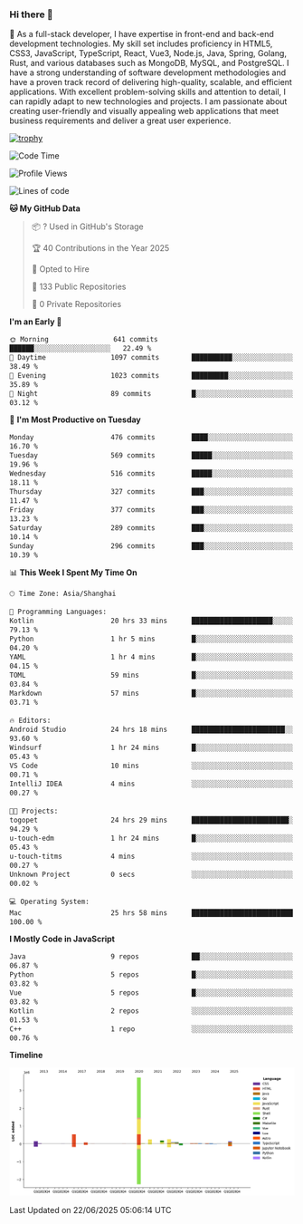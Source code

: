 ### Hi there 👋

🌱 As a full-stack developer, I have expertise in front-end and back-end development technologies. My skill set includes proficiency in HTML5, CSS3, JavaScript, TypeScript, React, Vue3, Node.js, Java, Spring, Golang, Rust, and various databases such as MongoDB, MySQL, and PostgreSQL. I have a strong understanding of software development methodologies and have a proven track record of delivering high-quality, scalable, and efficient applications. With excellent problem-solving skills and attention to detail, I can rapidly adapt to new technologies and projects. I am passionate about creating user-friendly and visually appealing web applications that meet business requirements and deliver a great user experience.

[![trophy](https://github-profile-trophy.vercel.app/?username=elton&rank=SECRET,SSS,SS,S,AAA,AA,A&theme=onedark&no-frame=true&margin-w=10)](https://github.com/ryo-ma/github-profile-trophy)

<!--START_SECTION:waka-->
![Code Time](http://img.shields.io/badge/Code%20Time-1%2C752%20hrs%206%20mins-blue)

![Profile Views](http://img.shields.io/badge/Profile%20Views-0-blue)

![Lines of code](https://img.shields.io/badge/From%20Hello%20World%20I%27ve%20Written-5.7%20million%20lines%20of%20code-blue)

**🐱 My GitHub Data** 

> 📦 ? Used in GitHub's Storage 
 > 
> 🏆 40 Contributions in the Year 2025
 > 
> 💼 Opted to Hire
 > 
> 📜 133 Public Repositories 
 > 
> 🔑 0 Private Repositories 
 > 
**I'm an Early 🐤** 

```text
🌞 Morning                641 commits         ██████░░░░░░░░░░░░░░░░░░░   22.49 % 
🌆 Daytime                1097 commits        ██████████░░░░░░░░░░░░░░░   38.49 % 
🌃 Evening                1023 commits        █████████░░░░░░░░░░░░░░░░   35.89 % 
🌙 Night                  89 commits          █░░░░░░░░░░░░░░░░░░░░░░░░   03.12 % 
```
📅 **I'm Most Productive on Tuesday** 

```text
Monday                   476 commits         ████░░░░░░░░░░░░░░░░░░░░░   16.70 % 
Tuesday                  569 commits         █████░░░░░░░░░░░░░░░░░░░░   19.96 % 
Wednesday                516 commits         █████░░░░░░░░░░░░░░░░░░░░   18.11 % 
Thursday                 327 commits         ███░░░░░░░░░░░░░░░░░░░░░░   11.47 % 
Friday                   377 commits         ███░░░░░░░░░░░░░░░░░░░░░░   13.23 % 
Saturday                 289 commits         ███░░░░░░░░░░░░░░░░░░░░░░   10.14 % 
Sunday                   296 commits         ███░░░░░░░░░░░░░░░░░░░░░░   10.39 % 
```


📊 **This Week I Spent My Time On** 

```text
🕑︎ Time Zone: Asia/Shanghai

💬 Programming Languages: 
Kotlin                   20 hrs 33 mins      ████████████████████░░░░░   79.13 % 
Python                   1 hr 5 mins         █░░░░░░░░░░░░░░░░░░░░░░░░   04.20 % 
YAML                     1 hr 4 mins         █░░░░░░░░░░░░░░░░░░░░░░░░   04.15 % 
TOML                     59 mins             █░░░░░░░░░░░░░░░░░░░░░░░░   03.84 % 
Markdown                 57 mins             █░░░░░░░░░░░░░░░░░░░░░░░░   03.71 % 

🔥 Editors: 
Android Studio           24 hrs 18 mins      ███████████████████████░░   93.60 % 
Windsurf                 1 hr 24 mins        █░░░░░░░░░░░░░░░░░░░░░░░░   05.43 % 
VS Code                  10 mins             ░░░░░░░░░░░░░░░░░░░░░░░░░   00.71 % 
IntelliJ IDEA            4 mins              ░░░░░░░░░░░░░░░░░░░░░░░░░   00.27 % 

🐱‍💻 Projects: 
togopet                  24 hrs 29 mins      ████████████████████████░   94.29 % 
u-touch-edm              1 hr 24 mins        █░░░░░░░░░░░░░░░░░░░░░░░░   05.43 % 
u-touch-titms            4 mins              ░░░░░░░░░░░░░░░░░░░░░░░░░   00.27 % 
Unknown Project          0 secs              ░░░░░░░░░░░░░░░░░░░░░░░░░   00.02 % 

💻 Operating System: 
Mac                      25 hrs 58 mins      █████████████████████████   100.00 % 
```

**I Mostly Code in JavaScript** 

```text
Java                     9 repos             ██░░░░░░░░░░░░░░░░░░░░░░░   06.87 % 
Python                   5 repos             █░░░░░░░░░░░░░░░░░░░░░░░░   03.82 % 
Vue                      5 repos             █░░░░░░░░░░░░░░░░░░░░░░░░   03.82 % 
Kotlin                   2 repos             ░░░░░░░░░░░░░░░░░░░░░░░░░   01.53 % 
C++                      1 repo              ░░░░░░░░░░░░░░░░░░░░░░░░░   00.76 % 
```



**Timeline**

![Lines of Code chart](https://raw.githubusercontent.com/elton/elton/main/assets/bar_graph.png)


 Last Updated on 22/06/2025 05:06:14 UTC
<!--END_SECTION:waka-->

<!--
**elton/elton** is a ✨ _special_ ✨ repository because its `README.md` (this file) appears on your GitHub profile.

Here are some ideas to get you started:

- 🔭 I’m currently working on ...
- 🌱 I’m currently learning ...
- 👯 I’m looking to collaborate on ...
- 🤔 I’m looking for help with ...
- 💬 Ask me about ...
- 📫 How to reach me: ...
- 😄 Pronouns: ...
- ⚡ Fun fact: ...
-->

